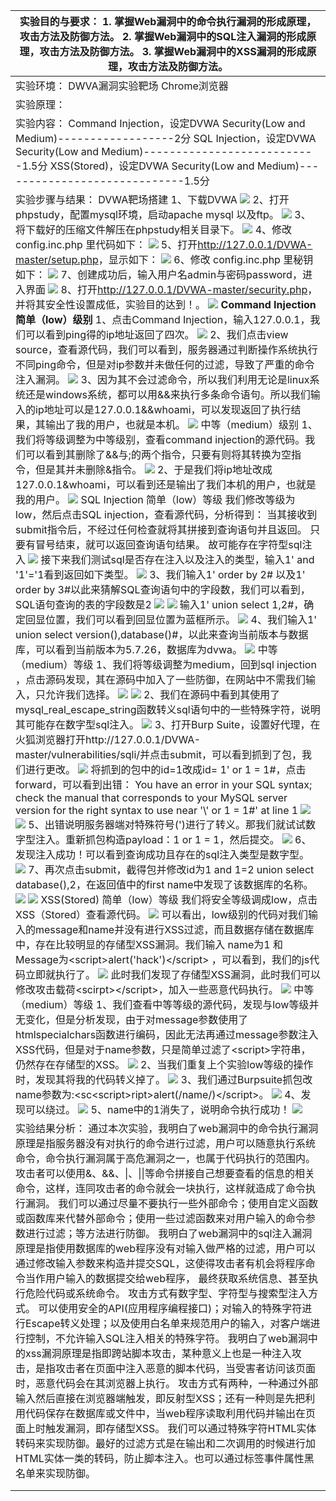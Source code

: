 | 实验目的与要求： 1. 掌握Web漏洞中的命令执行漏洞的形成原理，攻击方法及防御方法。 2. 掌握Web漏洞中的SQL注入漏洞的形成原理，攻击方法及防御方法。 3. 掌握Web漏洞中的XSS漏洞的形成原理，攻击方法及防御方法。 |
| ------------------------------------------------------------ |
| 实验环境：  DWVA漏洞实验靶场 Chrome浏览器                    |
| 实验原理：                                                   |
| 实验内容： Command Injection，设定DVWA Security(Low and Medium)------------------2分 SQL Injection，设定DVWA Security(Low and Medium)---------------------------1.5分 XSS(Stored)，设定DVWA Security(Low and Medium)-----------------------------1.5分 |
| 实验步骤与结果： DVWA靶场搭建 1、下载DVWA ![](media/baf0b2ee0a3b27e1209a80c6b56e6e70.png) 2、打开phpstudy，配置mysql环境，启动apache mysql 以及ftp。 ![](media/cecc72892903f0d0f7643723b350fec8.png)  3、将下载好的压缩文件解压在phpstudy相关目录下。 ![](media/74c39e6c5967bbf7343e8c47343e2e8b.png) 4、修改 config.inc.php 里代码如下： ![](media/c1a87b3d57df9f172aa66792a7a3ec82.png) 5、打开<http://127.0.0.1/DVWA-master/setup.php>，显示如下： ![](media/f3eb32912fc864a102e0b4aefc82dcdd.png) 6、修改 config.inc.php 里秘钥如下： ![](media/0111034fd9a9d7f2e84108a661b4e54c.png) 7、创建成功后，输入用户名admin与密码password，进入界面 ![](media/befe46422e87a6f01e988a09f16c1b62.png) 8、打开<http://127.0.0.1/DVWA-master/security.php>，并将其安全性设置成低，实验目的达到！。 ![](media/f139c7037b2678807eb9547b7be9cd7f.png) **Command Injection** **简单（low）级别** 1、点击Command Injection，输入127.0.0.1，我们可以看到ping得的ip地址返回了四次。 ![](media/295e2dcb92bf8100b57ceb6281f06df7.png) 2、我们点击view source，查看源代码，我们可以看到，服务器通过判断操作系统执行不同ping命令，但是对ip参数并未做任何的过滤，导致了严重的命令注入漏洞。 ![](media/8704c985221878b29992b260de4bac2f.png) 3、因为其不会过滤命令，所以我们利用无论是linux系统还是windows系统，都可以用&&来执行多条命令语句。所以我们输入的ip地址可以是127.0.0.1&&whoami，可以发现返回了执行结果，其输出了我的用户，也就是本机。 ![](media/fa87cd26403458e262ba18f22928704c.png) 中等（medium）级别 1、我们将等级调整为中等级别，查看command injection的源代码。我们可以看到其删除了&&与;的两个指令，只要有则将其转换为空指令，但是其并未删除&指令。 ![](media/c6e7cfc14bf9afee10881113e07a861d.png) 2、于是我们将ip地址改成127.0.0.1&whoami，可以看到还是输出了我们本机的用户，也就是我的用户。 ![](media/973308cf48ba61691786740bae1e43de.png) SQL Injection 简单（low）等级 我们修改等级为low，然后点击SQL injection，查看源代码，分析得到： 当其接收到submit指令后，不经过任何检查就将其拼接到查询语句并且返回。 只要有冒号结束，就可以返回查询语句结果。 故可能存在字符型sql注入 ![](media/ede28eacd7997f4f69a6f453d5c376fc.png) 接下来我们测试sql是否存在注入以及注入的类型，输入1' and '1'='1看到返回如下类型。 ![](media/8f5ea80c955a7ecc01ffbc7fae057d0d.png) 3、我们输入1' order by 2\# 以及1' order by 3\#以此来猜解SQL查询语句中的字段数，我们可以看到，SQL语句查询的表的字段数是2 ![](media/c8f6788c059384b35b83ffc6339a4731.png) ![](media/481a031408656c1ba0d1eb6a6e009e51.png) 输入1' union select 1,2\#，确定回显位置，我们可以看到回显位置为蓝框所示。 ![](media/d67e40ac2878a21fdd85473e8d39c395.png) 4、我们输入1' union select version(),database()\#，以此来查询当前版本与数据库，可以看到当前版本为5.7.26，数据库为dvwa。 ![](media/ea25343b898e649958d08ce6110e7609.png) 中等（medium）等级 1、我们将等级调整为medium，回到sql injection ，点击源码发现，其在源码中加入了一些防御，在网站中不需我们输入，只允许我们选择。 ![](media/b0b81c87dffb62303604ef52597f9fd6.png) ![](media/b75cba125dbd4a799aefd157e3b519e3.png) 2、我们在源码中看到其使用了mysql_real_escape_string函数转义sql语句中的一些特殊字符，说明其可能存在数字型sql注入。 ![](media/448352d98907a2417f371b2ae994a8c3.png) 3、打开Burp Suite，设置好代理，在火狐浏览器打开http://127.0.0.1/DVWA-master/vulnerabilities/sqli/并点击submit，可以看到抓到了包，我们进行更改。 ![](media/3a92dbf048123b35bcbc516fdb6f46af.png) 将抓到的包中的id=1改成id= 1' or 1 = 1\#，点击forward，可以看到出错： You have an error in your SQL syntax; check the manual that corresponds to your MySQL server version for the right syntax to use near '\\' or 1 = 1\#' at line 1 ![](media/e06755edd8ef0a8989e3100fd2c2f6bf.png) ![](media/fbc4d17d1950ab55e20576dda3d758d1.png) 5、出错说明服务器端对特殊符号(')进行了转义。那我们就试试数字型注入。重新抓包构造payload：1 or 1 = 1，然后提交。 ![](media/354650e723d5de2c4bcd2392e4669e2a.png) 6、发现注入成功！可以看到查询成功且存在的sql注入类型是数字型。 ![](media/3bdce2e267043015db66fbf1e3f2654e.png) 7、再次点击submit，截得包并修改id为1 and 1=2 union select database(),2，在返回值中的first name中发现了该数据库的名称。 ![](media/d1641b19fa825b2203a0feb5708f434b.png) ![](media/e25b17dff19f8f475427ab79f10bdce5.png) XSS(Stored) 简单（low）等级 我们将安全等级调成low，点击XSS（Stored）查看源代码。 ![](media/fb713e67b3dbc9b2d6027bc23dd3fe9b.png) 可以看出，low级别的代码对我们输入的message和name并没有进行XSS过滤，而且数据存储在数据库中，存在比较明显的存储型XSS漏洞。我们输入 name为1 和 Message为\<script\>alert('hack')\</script\> ，可以看到，我们的js代码立即就执行了。 ![](media/179e1f5876087cc96b3e2d835d5254cb.png) 此时我们发现了存储型XSS漏洞，此时我们可以修改攻击载荷\<scirpt\>\</script\>，加入一些恶意代码执行。 ![](media/34c1b4ff22398463283e9c6ee0498dcb.png) 中等（medium）等级 1、我们查看中等等级的源代码，发现与low等级并无变化，但是分析发现，由于对message参数使用了htmlspecialchars函数进行编码，因此无法再通过message参数注入XSS代码，但是对于name参数，只是简单过滤了\<script\>字符串，仍然存在存储型的XSS。 ![](media/194bea922596282b00d8cd7675cd44ab.png) 2、当我们重复上个实验low等级的操作时，发现其将我的代码转义掉了。 ![](media/bd48eb112df6691958604e17339e78e0.png) 3、我们通过Burpsuite抓包改name参数为:\<sc\<script\>ript\>alert(/name/)\</script\>。 ![](media/c61d995973f3459ccbbbb1350065c989.png) 4、发现可以绕过。 ![](media/95799e532827bcc95fcd7f9901d2c531.png) 5、name中的1消失了，说明命令执行成功！ ![](media/e3807a5cfb2d651498905f633995bbf0.png) |
| 实验结果分析： 通过本次实验，我明白了web漏洞中的命令执行漏洞原理是指服务器没有对执行的命令进行过滤，用户可以随意执行系统命令，命令执行漏洞属于高危漏洞之一，也属于代码执行的范围内。 攻击者可以使用&、&&、\|、\|\|等命令拼接自己想要查看的信息的相关命令，这样，连同攻击者的命令就会一块执行，这样就造成了命令执行漏洞。 我们可以通过尽量不要执行一些外部命令；使用自定义函数或函数库来代替外部命令；使用一些过滤函数来对用户输入的命令参数进行过滤；等方法进行防御。 我明白了web漏洞中的sql注入漏洞原理是指使用数据库的web程序没有对输入做严格的过滤，用户可以通过修改输入参数来构造并提交SQL，这使得攻击者有机会将程序命令当作用户输入的数据提交给web程序， 最终获取系统信息、甚至执行危险代码或系统命令。 攻击方式有数字型、字符型与搜索型注入方式。 可以使用安全的API(应用程序编程接口)；对输入的特殊字符进行Escape转义处理；以及使用白名单来规范用户的输入，对客户端进行控制，不允许输入SQL注入相关的特殊字符。 我明白了web漏洞中的xss漏洞原理是指即跨站脚本攻击，某种意义上也是一种注入攻击，是指攻击者在页面中注入恶意的脚本代码，当受害者访问该页面时，恶意代码会在其浏览器上执行。 攻击方式有两种，一种通过外部输入然后直接在浏览器端触发，即反射型XSS；还有一种则是先把利用代码保存在数据库或文件中，当web程序读取利用代码并输出在页面上时触发漏洞，即存储型XSS。 我们可以通过特殊字符HTML实体转码来实现防御。最好的过滤方式是在输出和二次调用的时候进行加HTML实体一类的转码，防止脚本注入。也可以通过标签事件属性黑名单来实现防御。 |
|                                                              |
|                                                              |


